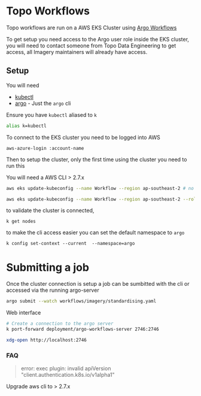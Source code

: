 # Topo Workflows

Topo workflows are run on a AWS EKS Cluster using [Argo Workflows](https://argoproj.github.io/argo-workflows/)

To get setup you need access to the Argo user role inside the EKS cluster, you will need to contact someone from Topo Data Engineering to get access, all Imagery maintainers will already have access.

## Setup

You will need

- [kubectl](https://kubernetes.io/docs/tasks/tools/)
- [argo](https://github.com/argoproj/argo-workflows/releases/) - Just the `argo` cli

Ensure you have `kubectl` aliased to `k`

```bash
alias k=kubectl
```

To connect to the EKS cluster you need to be logged into AWS

`aws-azure-login :account-name`

Then to setup the cluster, only the first time using the cluster you need to run this

You will need a AWS CLI > 2.7.x

```bash
aws eks update-kubeconfig --name Workflow --region ap-southeast-2 # no role arn needed if you are already the right role

aws eks update-kubeconfig --name Workflow --region ap-southeast-2 --role-arn arn:aws:iam::...
```

to validate the cluster is connected, 

```
k get nodes
```

to make the cli access easier you can set the default namespace to `argo`

```
k config set-context --current  --namespace=argo
```


# Submitting a job

Once the cluster connection is setup a job can be sumbitted with the cli or accessed via the running argo-server

```bash
argo submit --watch workflows/imagery/standardising.yaml
```

Web interface
```bash
# Create a connection to the argo server
k port-forward deployment/argo-workflows-server 2746:2746

xdg-open http://localhost:2746
```



### FAQ

> error: exec plugin: invalid apiVersion "client.authentication.k8s.io/v1alpha1"

Upgrade aws cli to > 2.7.x